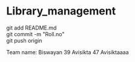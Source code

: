 # Library_management
git add README.md <br>
git commit -m "Roll.no" <br>
git push origin <br>

Team name:
Biswayan 39
Avisikta 47
Avisiktaaaa
